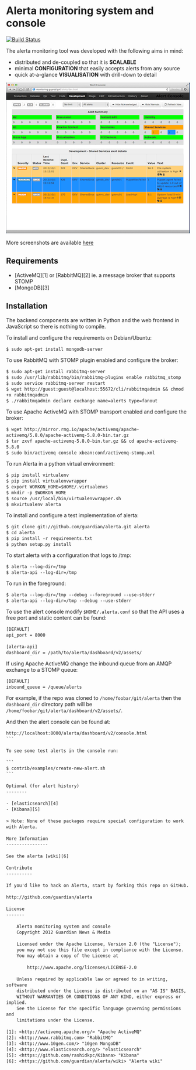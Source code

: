 Alerta monitoring system and console
====================================

[![Build Status](https://travis-ci.org/satterly/alerta.png)](https://travis-ci.org/satterly/alerta)

The alerta monitoring tool was developed with the following aims in mind:

*   distributed and de-coupled so that it is **SCALABLE**
*   minimal **CONFIGURATION** that easily accepts alerts from any source
*   quick at-a-glance **VISUALISATION** with drill-down to detail

![console](/doc/images/alerta-console-small.png?raw=true)

More screenshots are available [here](/doc/images/)

Requirements
------------

- [ActiveMQ][1] or [RabbitMQ][2] ie. a message broker that supports STOMP
- [MongoDB][3]

Installation
------------

The backend components are written in Python and the web frontend in JavaScript so there is nothing to compile.

To install and configure the requirements on Debian/Ubuntu:

```
$ sudo apt-get install mongodb-server

```

To use RabbitMQ with STOMP plugin enabled and configure the broker:

```
$ sudo apt-get install rabbitmq-server
$ sudo /usr/lib/rabbitmq/bin/rabbitmq-plugins enable rabbitmq_stomp
$ sudo service rabbitmq-server restart
$ wget http://guest:guest@localhost:55672/cli/rabbitmqadmin && chmod +x rabbitmqadmin
$ ./rabbitmqadmin declare exchange name=alerts type=fanout
```

To use Apache ActiveMQ with STOMP transport enabled and configure the broker:

```
$ wget http://mirror.rmg.io/apache/activemq/apache-activemq/5.8.0/apache-activemq-5.8.0-bin.tar.gz
$ tar zxvf apache-activemq-5.8.0-bin.tar.gz && cd apache-activemq-5.8.0
$ sudo bin/activemq console xbean:conf/activemq-stomp.xml
```

To run Alerta in a python virtual environment:

```
$ pip install virtualenv
$ pip install virtualenvwrapper
$ export WORKON_HOME=$HOME/.virtualenvs
$ mkdir -p $WORKON_HOME
$ source /usr/local/bin/virtualenvwrapper.sh
$ mkvirtualenv alerta
```

To install and configure a test implementation of alerta:

```
$ git clone git://github.com/guardian/alerta.git alerta
$ cd alerta
$ pip install -r requirements.txt
$ python setup.py install
```

To start alerta with a configuration that logs to /tmp:

```
$ alerta --log-dir=/tmp
$ alerta-api --log-dir=/tmp
```

To run in the foreground:

```
$ alerta --log-dir=/tmp --debug --foreground --use-stderr
$ alerta-api --log-dir=/tmp --debug --use-stderr
```

To use the alert console modify `$HOME/.alerta.conf` so that the API uses a free port and static content can be found:
```
[DEFAULT]
api_port = 8000

[alerta-api]
dashboard_dir = /path/to/alerta/dashboard/v2/assets/
```

If using Apache ActiveMQ change the inbound queue from an AMQP exchange to a STOMP queue:
```
[DEFAULT]
inbound_queue = /queue/alerts
```

For example, if the repo was cloned to `/home/foobar/git/alerta` then the `dashboard_dir` directory path will be `/home/foobar/git/alerta/dashboard/v2/assets/`.

And then the alert console can be found at:

````
http://localhost:8000/alerta/dashboard/v2/console.html
```

To see some test alerts in the console run:

```
$ contrib/examples/create-new-alert.sh
```

Optional (for alert history)
--------

- [elasticsearch][4]
- [Kibana][5]

> Note: None of these packages require special configuration to work with Alerta.

More Information
----------------

See the alerta [wiki][6]

Contribute
----------

If you'd like to hack on Alerta, start by forking this repo on GitHub.

http://github.com/guardian/alerta

License
-------

    Alerta monitoring system and console
    Copyright 2012 Guardian News & Media

    Licensed under the Apache License, Version 2.0 (the "License");
    you may not use this file except in compliance with the License.
    You may obtain a copy of the License at

        http://www.apache.org/licenses/LICENSE-2.0

    Unless required by applicable law or agreed to in writing, software
    distributed under the License is distributed on an "AS IS" BASIS,
    WITHOUT WARRANTIES OR CONDITIONS OF ANY KIND, either express or implied.
    See the License for the specific language governing permissions and
    limitations under the License.

[1]: <http://activemq.apache.org/> "Apache ActiveMQ"
[2]: <http://www.rabbitmq.com> "RabbitMQ"
[3]: <http://www.10gen.com/> "10gen MongoDB"
[4]: <http://www.elasticsearch.org/> "elasticsearch"
[5]: <https://github.com/rashidkpc/Kibana> "Kibana"
[6]: <https://github.com/guardian/alerta/wiki> "Alerta wiki"
